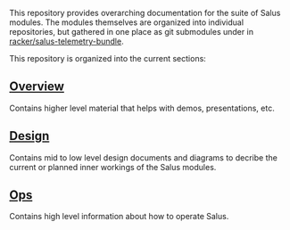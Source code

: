This repository provides overarching documentation for the suite of Salus modules. The modules
themselves are organized into individual repositories, but gathered in one place as git submodules
under in [racker/salus-telemetry-bundle](https://github.com/racker/salus-telemetry-bundle).

This repository is organized into the current sections:

## [Overview](overview)

Contains higher level material that helps with demos, presentations, etc.

## [Design](design)

Contains mid to low level design documents and diagrams to decribe the current or planned
inner workings of the Salus modules.

## [Ops](ops)

Contains high level information about how to operate Salus.